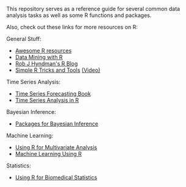 This repository serves as a reference guide for several common data analysis tasks as well as some R functions and packages.

Also, check out these links for more resources on R:

General Stuff:
- [Awesome R resources](https://github.com/ujjwalkarn/awesome-R)
- [Data Mining with R](https://github.com/ujjwalkarn/Data-Mining-With-R)
- [Rob J Hyndman's R Blog](http://robjhyndman.com/hyndsight/r/)
- [Simple R Tricks and Tools](http://robjhyndman.com/hyndsight/simpler/) [(Video)](https://www.youtube.com/watch?v=Toc__W7L2Qo)

Time Series Analysis:
- [Time Series Forecasting Book](https://www.otexts.org/fpp)
- [Time Series Analysis in R](http://a-little-book-of-r-for-time-series.readthedocs.org/en/latest/src/timeseries.html)

Bayesian Inference:
- [Packages for Bayesian Inference](https://github.com/ujjwalkarn/awesome-R)

Machine Learning:
- [Using R for Multivariate Analysis](http://little-book-of-r-for-multivariate-analysis.readthedocs.org/en/latest/src/multivariateanalysis.html)
- [Machine Learning Using R](https://www.otexts.org/sfml)

Statistics:
- [Using R for Biomedical Statistics](http://a-little-book-of-r-for-biomedical-statistics.readthedocs.org/en/latest/src/biomedicalstats.html)
